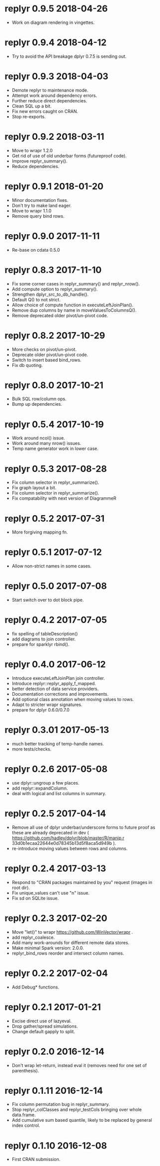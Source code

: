 
# replyr 0.9.5 2018-04-26

 * Work on diagram rendering in vingettes.
 
# replyr 0.9.4 2018-04-12

 * Try to avoid the API breakage dplyr 0.7.5 is sending out.

# replyr 0.9.3 2018-04-03

 * Demote replyr to maintenance mode.
 * Attempt work around dependency errors.
 * Further reduce direct dependencies.
 * Clean SQL up a bit.
 * Fix new errors caught on CRAN.
 * Stop re-exports.

# replyr 0.9.2 2018-03-11

 * Move to wrapr 1.2.0
 * Get rid of use of old underbar forms (futureproof code).
 * Improve replyr_summary().
 * Reduce dependencies.

# replyr 0.9.1 2018-01-20

 * Minor documentation fixes.
 * Don't try to make land eager.
 * Move to wrapr 1.1.0
 * Remove query bind rows.

# replyr 0.9.0 2017-11-11

 * Re-base on cdata 0.5.0

# replyr 0.8.3 2017-11-10

 * Fix some corner cases in replyr_summary() and replyr_nrow().
 * Add compute option to replyr_summary().
 * Strengthen dplyr_src_to_db_handle().
 * Default Q() to not strict.
 * Allow choice of compute function in executeLeftJoinPlan().
 * Remove dup columns by name in moveValuesToColumnsQ().
 * Remove deprecated older pivot/un-pivot code.
 
# replyr 0.8.2 2017-10-29

 * More checks on pivot/un-pivot.
 * Deprecate older pivot/un-pivot code.
 * Switch to insert based bind_rows.
 * Fix db quoting.
 
# replyr 0.8.0 2017-10-21

 * Bulk SQL row/column ops.
 * Bump up dependencies.

# replyr 0.5.4 2017-10-19

 * Work around ncol() issue.
 * Work around many nrow() issues.
 * Temp name generator work in lower case.

# replyr 0.5.3 2017-08-28

 * Fix column selector in replyr_summarize().
 * Fix graph layout a bit.
 * Fix column selector in replyr_summarize().
 * Fix compatability with next version of DiagrammeR

# replyr 0.5.2 2017-07-31

 * More forgiving mapping fn.
 
# replyr 0.5.1 2017-07-12

 * Allow non-strict names in some cases.
 
# replyr 0.5.0 2017-07-08

 * Start switch over to dot block pipe.

# replyr 0.4.2 2017-07-05

 * fix spelling of tableDescription()
 * add diagrams to join controller.
 * prepare for sparklyr rbind().

# replyr 0.4.0 2017-06-12

 * Introduce executeLeftJoinPlan join controller.
 * Introduce replyr::replyr_apply_f_mapped.
 * better detection of data service providers.
 * Documentation corrections and improvements.
 * Add optional class annotation when moving values to rows.
 * Adapt to stricter wrapr signatures.
 * prepare for dplyr 0.6.0/0.7.0

 
# replyr 0.3.01 2017-05-13

 * much better tracking of temp-handle names.
 * more tests/checks.
 
# replyr 0.2.6 2017-05-08

 * use dplyr::ungroup a few places.
 * add replyr::expandColumn.
 * deal with logical and list columns in summary.
 
# replyr 0.2.5 2017-04-14

 * Remove all use of dplyr underbar/underscore forms to future proof as these are already deprecated in dev ( https://github.com/hadley/dplyr/blob/master/R/manip.r 33d0b1ecaa22644e0d78345b13d5f8aca5d949b ).
 * re-introduce moving values between rows and columns.

# replyr 0.2.4 2017-03-13

 * Respond to "CRAN packages maintained by you" request (images in root dir).
 * Fix unique_values can't use "n" issue.
 * Fix sd on SQLite issue.

# replyr 0.2.3 2017-02-20
 
 * Move "let()" to wrapr https://github.com/WinVector/wrapr .
 * add replyr_coalesce.
 * Add many work-arounds for different remote data stores.
 * Make minimal Spark version: 2.0.0.
 * replyr_bind_rows reorder and intersect column names.
 
# replyr 0.2.2 2017-02-04
 
 * Add Debug* functions.

# replyr 0.2.1 2017-01-21

 * Excise direct use of lazyeval.
 * Drop gather/spread simulations.
 * Change default gapply to split.

# replyr 0.2.0 2016-12-14

 * Don't wrap let-return, instead eval it (removes need for one set of parenthesis).

# replyr 0.1.11 2016-12-14

 * Fix column permutation bug in replyr_summary.
 * Stop replyr_colClasses and replyr_testCols bringing over whole data.frame.
 * Add cumulative sum based quantile, likely to be replaced by general index control.

# replyr 0.1.10 2016-12-08

 * First CRAN submission.

